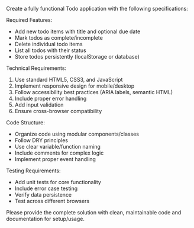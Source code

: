 Create a fully functional Todo application with the following specifications:

Required Features:
- Add new todo items with title and optional due date
- Mark todos as complete/incomplete
- Delete individual todo items
- List all todos with their status
- Store todos persistently (localStorage or database)

Technical Requirements:
1. Use standard HTML5, CSS3, and JavaScript 
2. Implement responsive design for mobile/desktop
3. Follow accessibility best practices (ARIA labels, semantic HTML)
4. Include proper error handling
5. Add input validation
6. Ensure cross-browser compatibility

Code Structure:
- Organize code using modular components/classes
- Follow DRY principles
- Use clear variable/function naming
- Include comments for complex logic
- Implement proper event handling

Testing Requirements:
- Add unit tests for core functionality
- Include error case testing
- Verify data persistence
- Test across different browsers

Please provide the complete solution with clean, maintainable code and documentation for setup/usage.